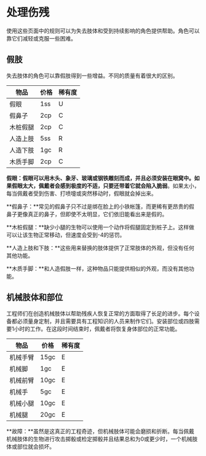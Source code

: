 # 处理伤残

使用这些页面中的规则可以为失去肢体和受到持续影响的角色提供帮助。角色可以靠它们减轻或克服一些困难。

## 假肢

失去肢体的角色可以靠假肢得到一些增益。不同的质量有着很大的区别。

<table>
<thead>
<tr class="header">
<th><strong>物品</strong></th>
<th><strong>价格</strong></th>
<th><strong>稀有度</strong></th>
</tr>
</thead>
<tbody>
<tr class="odd">
<td>假眼</td>
<td>1ss</td>
<td>U</td>
</tr>
<tr class="even">
<td>假鼻子</td>
<td>2cp</td>
<td>C</td>
</tr>
<tr class="odd">
<td>木桩假腿</td>
<td>2cp</td>
<td>C</td>
</tr>
<tr class="even">
<td>人造上肢</td>
<td>5ss</td>
<td>R</td>
</tr>
<tr class="odd">
<td>人造下肢</td>
<td>1gc</td>
<td>R</td>
</tr>
<tr class="even">
<td>木质手脚</td>
<td>2cp</td>
<td>C</td>
</tr>
</tbody>
</table>

**假眼：**假眼可以用木头、象牙、玻璃或钢铁雕刻而成，并且必须安装在眼窝中。如果假眼太大，佩戴者会感到极度的不适，只要还带着它就会陷入**脆弱**。如果太小，每当佩戴者受到伤害、打喷嚏或突然移动时，假眼就会掉出来。

**假鼻子：**常见的假鼻子只不过是绑在脸上的小铁帐篷，而更稀有更昂贵的假鼻子更像真正的鼻子，但即使不太明显，它们依旧能看出来是假的。

**木桩假腿：**缺少小腿的生物可以使用一个动作将假腿固定到桩子上。这样做可以让该生物正常移动，但速度会受到-4的惩罚。

**人造上肢和下肢：**这些用来替换的肢体提供了正常肢体的外观，但没有任何其他功能。

**木质手脚：**和人造假肢一样，这种物品只能提供相似的外观，而没有其他功能。

## 机械肢体和部位

工程师们在创造机械肢体以帮助残疾人恢复正常的方面取得了长足的进步。每个设备都必须量身定制，并且需要具有工程知识的人员来制作它们。安装部位或四肢需要1小时的工作。在这段时间结束时，佩戴者将恢复身体部位的正常功能。

<table>
<thead>
<tr class="header">
<th><strong>物品</strong></th>
<th><strong>价格</strong></th>
<th><strong>稀有度</strong></th>
</tr>
</thead>
<tbody>
<tr class="odd">
<td>机械手臂</td>
<td>15gc</td>
<td>E</td>
</tr>
<tr class="even">
<td>机械脚</td>
<td>1gc</td>
<td>E</td>
</tr>
<tr class="odd">
<td>机械前臂</td>
<td>10gc</td>
<td>E</td>
</tr>
<tr class="even">
<td>机械手</td>
<td>5gc</td>
<td>E</td>
</tr>
<tr class="odd">
<td>机械小腿</td>
<td>10gc</td>
<td>E</td>
</tr>
<tr class="even">
<td>机械腿</td>
<td>20gc</td>
<td>E</td>
</tr>
</tbody>
</table>

**故障：**虽然是这真正的工程奇迹，但机械肢体可能会磨损和折断。每当佩戴机械肢体的生物进行攻击掷骰或检定掷骰并且结果总和为0或更少时，一个机械肢体或部位就会损坏。
